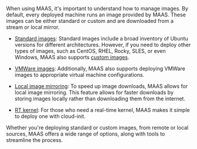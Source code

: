 <!-- "How to use images" -->
When using MAAS, it's important to understand how to manage images. By default, every deployed machine runs an image provided by MAAS. These images can be either standard or custom and are downloaded from a stream or local mirror.

- [Standard images](/t/how-to-use-standard-images/5124): Standard images include a broad inventory of Ubuntu versions for different architectures. However, if you need to deploy other types of images, such as CentOS, RHEL, Rocky, SLES, or even Windows, MAAS also supports [custom images](/t/how-to-customise-images/5104).

- [VMWare images](/t/how-to-employ-vmware-images/5144): Additionally, MAAS also supports deploying VMWare images to appropriate virtual machine configurations.

- [Local image mirroring](/t/how-to-mirror-images-locally/5927): To speed up image downloads, MAAS allows for local image mirroring. This feature allows for faster downloads by storing images locally rather than downloading them from the internet.

- [RT kernel](/t/how-to-deploy-a-real-time-kernel/6658): For those who need a real-time kernel, MAAS makes it simple to deploy one with cloud-init. 

Whether you're deploying standard or custom images, from remote or local sources, MAAS offers a wide range of options, along with tools to streamline the process.
